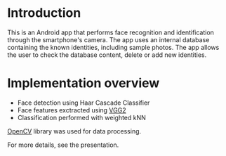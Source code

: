 # Introduction
This is an Android app that performs face recognition and identification through the smartphone's camera.
The app uses an internal database containing the known identities, including sample photos.
The app allows the user to check the database content, delete or add new identities.

# Implementation overview
* Face detection using Haar Cascade Classifier
* Face features exctracted using [VGG2](http://www.robots.ox.ac.uk/~vgg/data/vgg_face/)
* Classification performed with weighted kNN

[OpenCV](https://opencv.org/platforms/android/) library was used for data processing.

For more details, see the presentation.
